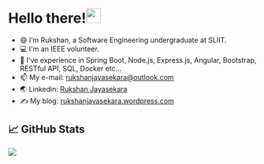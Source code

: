 # Hello there!<img src="https://raw.githubusercontent.com/MartinHeinz/MartinHeinz/master/wave.gif" width="30px">
<!--
**rukshan99/rukshan99** is a ✨ _special_ ✨ repository because its `README.md` (this file) appears on your GitHub profile.-->

- 😄 I’m Rukshan, a Software Engineering undergraduate at SLIIT.
- 💻 I'm an IEEE volunteer.
- 🌱 I've experience in Spring Boot, Node.js, Express.js, Angular, Bootstrap, RESTful API, SQL, Docker etc...
- 📫 My e-mail: rukshanjayasekara@outlook.com
- 🌏 Linkedin: [Rukshan Jayasekara](https://www.linkedin.com/in/rukshanjayasekara)
- ✍️ My blog: [rukshanjayasekara.wordpress.com](https://www.rukshanjayasekara.wordpress.com)

## &#x1f4c8; GitHub Stats

<img align="center" src="https://github-readme-stats.vercel.app/api/top-langs/?username=rukshan99&hide=css,html&title_color=ffffff&text_color=c9cacc&icon_color=2bbc8a&bg_color=1d1f21" />


